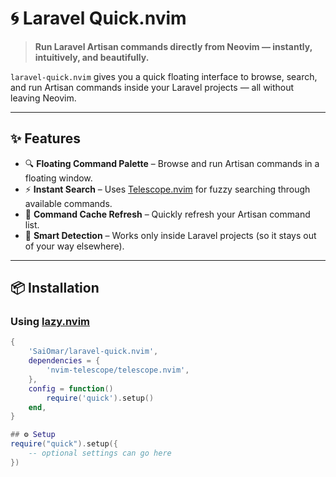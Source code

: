 # 🌀 Laravel Quick.nvim

> **Run Laravel Artisan commands directly from Neovim — instantly, intuitively, and beautifully.**

`laravel-quick.nvim` gives you a quick floating interface to browse, search, and run Artisan commands inside your Laravel projects — all without leaving Neovim.

---

## ✨ Features

- 🔍 **Floating Command Palette** – Browse and run Artisan commands in a floating window.
- ⚡ **Instant Search** – Uses [Telescope.nvim](https://github.com/nvim-telescope/telescope.nvim) for fuzzy searching through available commands.
- 🔄 **Command Cache Refresh** – Quickly refresh your Artisan command list.
- 🧠 **Smart Detection** – Works only inside Laravel projects (so it stays out of your way elsewhere).

---

## 📦 Installation

### Using [lazy.nvim](https://github.com/folke/lazy.nvim)

```lua
{
    'SaiOmar/laravel-quick.nvim',
    dependencies = {
        'nvim-telescope/telescope.nvim',
    },
    config = function()
        require('quick').setup()
    end,
}

## ⚙️ Setup
require("quick").setup({
    -- optional settings can go here
})
